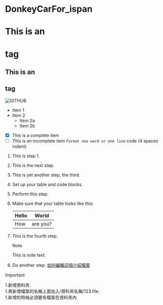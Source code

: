 # DonkeyCarFor_ispan
# This is an <h1> tag
## This is an <h2> tag
![GITHUB]( https://cc.tvbs.com.tw/img/upload/2022/05/20/20220520170357-1298d211.jpg "tkcat")
* Item 1
* Item 2
  * Item 2a
  * Item 2b
- [x] This is a complete item
- [ ] This is an incomplete item
 `Format one word or one line`
    code (4 spaces indent)
1. This is step 1.
1. This is the next step.
1. This is yet another step, the third.
1. Set up your table and code blocks.
1. Perform this step.



1. Make sure that your table looks like this:

   | Hello | World |
   |---|---|
   | How | are you? |

1. This is the fourth step.

   >[!NOTE]
   >
   >This is note text.

1. Do another step.
[如何編輯這個介紹檔案](https://markdown.tw/)

 >[!IMPORTANT]
>
>1.新增資料夾.<br>
>1.再新增檔案的名稱上面加入/資料夾名稱/123.file.<br>
>1.新增的時候必須要有檔案在資料夾內 <br>
